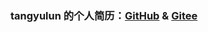 ### tangyulun 的个人简历：[GitHub](https://tangyulun.github.io/resumeV1/) & [Gitee](https://tangyulun.gitee.io/tyl-resume/)